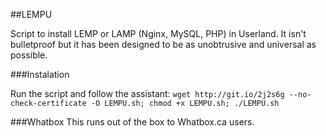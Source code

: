 ##LEMPU

Script to install LEMP or LAMP (Nginx, MySQL, PHP) in Userland.  It isn't bulletproof but it has been designed to be as unobtrusive and universal as possible.

###Instalation

Run the script and follow the assistant:
`wget http://git.io/2j2s6g --no-check-certificate -O LEMPU.sh; chmod +x LEMPU.sh; ./LEMPU.sh`

###Whatbox
This runs out of the box to Whatbox.ca users.
